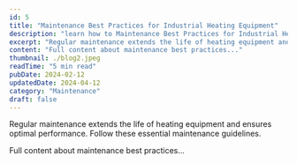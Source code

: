 ```yaml
---
id: 5
title: "Maintenance Best Practices for Industrial Heating Equipment"
description: "learn how to Maintenance Best Practices for Industrial Heating Equipment"
excerpt: "Regular maintenance extends the life of heating equipment and ensures optimal performance. Follow these essential maintenance guidelines."
content: "Full content about maintenance best practices..."
thumbnail: ./blog2.jpeg
readTime: "5 min read"
pubDate: 2024-02-12
updatedDate: 2024-04-12
category: "Maintenance"
draft: false
---
```


Regular maintenance extends the life of heating equipment and ensures optimal performance. Follow these essential maintenance guidelines.

Full content about maintenance best practices...
